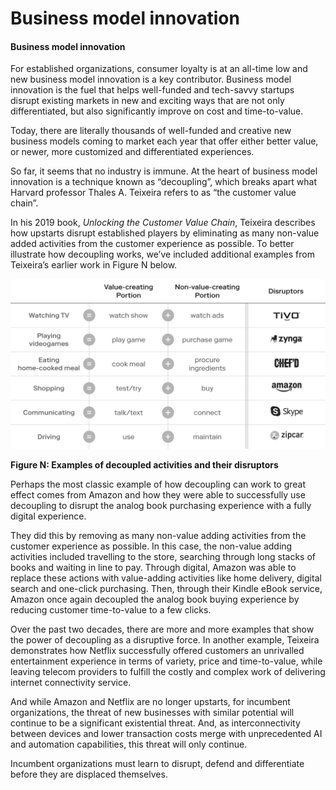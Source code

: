# Business model innovation

#### Business model innovation

For established organizations, consumer loyalty is at an all-time low and new business model innovation is a key contributor. Business model innovation is the fuel that helps well-funded and tech-savvy startups disrupt existing markets in new and exciting ways that are not only differentiated, but also significantly improve on cost and time-to-value.

Today, there are literally thousands of well-funded and creative new business models coming to market each year that offer either better value, or newer, more customized and differentiated experiences.

So far, it seems that no industry is immune. At the heart of business model innovation is a technique known as “decoupling”, which breaks apart what Harvard professor Thales A. Teixeira refers to as “the customer value chain”.

In his 2019 book, _Unlocking the Customer Value Chain_, Teixeira describes how upstarts disrupt established players by eliminating as many non-value added activities from the customer experience as possible. To better illustrate how decoupling works, we’ve included additional examples from Teixeira’s earlier work in Figure N below.

![](../../.gitbook/assets/0%20%287%29.png)

**Figure N: Examples of decoupled activities and their disruptors**

Perhaps the most classic example of how decoupling can work to great effect comes from Amazon and how they were able to successfully use decoupling to disrupt the analog book purchasing experience with a fully digital experience.

They did this by removing as many non-value adding activities from the customer experience as possible. In this case, the non-value adding activities included travelling to the store, searching through long stacks of books and waiting in line to pay. Through digital, Amazon was able to replace these actions with value-adding activities like home delivery, digital search and one-click purchasing. Then, through their Kindle eBook service, Amazon once again decoupled the analog book buying experience by reducing customer time-to-value to a few clicks.

Over the past two decades, there are more and more examples that show the power of decoupling as a disruptive force. In another example, Teixeira demonstrates how Netflix successfully offered customers an unrivalled entertainment experience in terms of variety, price and time-to-value, while leaving telecom providers to fulfill the costly and complex work of delivering internet connectivity service.

And while Amazon and Netflix are no longer upstarts, for incumbent organizations, the threat of new businesses with similar potential will continue to be a significant existential threat. And, as interconnectivity between devices and lower transaction costs merge with unprecedented AI and automation capabilities, this threat will only continue.

Incumbent organizations must learn to disrupt, defend and differentiate before they are displaced themselves.

